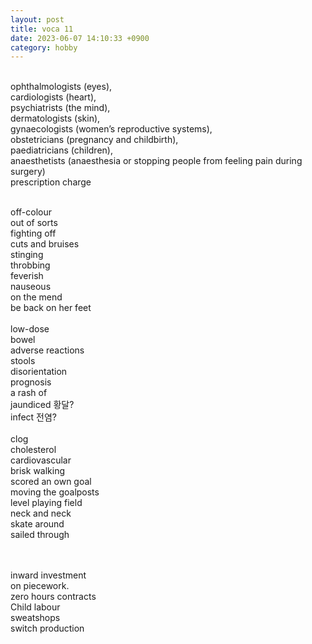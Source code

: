 ```yaml
---
layout: post
title: voca 11
date: 2023-06-07 14:10:33 +0900
category: hobby
---
```

<br/>
ophthalmologists (eyes), 
<br/>
cardiologists (heart), 
<br/>
psychiatrists (the mind), 
<br/>
dermatologists (skin), 
<br/>
gynaecologists (women’s reproductive systems), 
<br/>
obstetricians (pregnancy and childbirth), 
<br/>
paediatricians (children),
<br/>
anaesthetists (anaesthesia or stopping people from feeling pain during surgery)
<br/>
prescription charge
<br/>
<br/>

off-colour
<br/>
out of sorts
<br/>
fighting off
<br/>
cuts and bruises
<br/>
stinging
<br/>
throbbing
<br/>
feverish
<br/>
nauseous
<br/>
on the mend 
<br/>
be back on her feet
<br/>
<br/>
low-dose
<br/>
bowel
<br/>
adverse reactions
<br/>
stools
<br/>
disorientation
<br/>
prognosis
<br/>
a rash of
<br/>
jaundiced 황달?
<br/>
infect 전염?
<br/>
<br/>
clog
<br/>
cholesterol
<br/>
cardiovascular
<br/>
brisk walking
<br/>
scored an own goal
<br/>
moving the goalposts
<br/>
level playing field
<br/>
neck and neck
<br/>
skate around
<br/>
sailed through

<br/>
<br/>
inward investment
<br/>
on piecework.
<br/>
zero hours contracts
<br/>
Child labour
<br/>
sweatshops
<br/>
switch production

<br/>